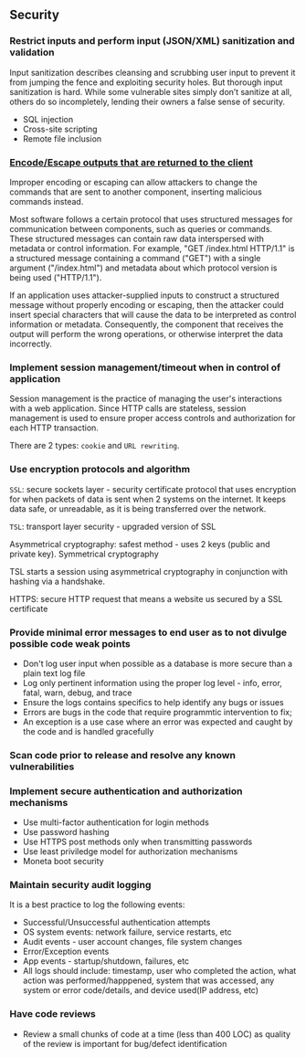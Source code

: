 
## Security 

### Restrict inputs and perform input (JSON/XML) sanitization and validation

Input sanitization describes cleansing and scrubbing user input to prevent it from jumping the fence and exploiting security holes. But thorough input sanitization is hard. While some vulnerable sites simply don’t sanitize at all, others do so incompletely, lending their owners a false sense of security.
* SQL injection 
* Cross-site scripting 
* Remote file inclusion 

### [Encode/Escape outputs that are returned to the client](https://cwe.mitre.org/data/definitions/116.html)

Improper encoding or escaping can allow attackers to change the commands that are sent to another component, inserting malicious commands instead.

Most software follows a certain protocol that uses structured messages for communication between components, such as queries or commands. These structured messages can contain raw data interspersed with metadata or control information. For example, "GET /index.html HTTP/1.1" is a structured message containing a command ("GET") with a single argument ("/index.html") and metadata about which protocol version is being used ("HTTP/1.1").

If an application uses attacker-supplied inputs to construct a structured message without properly encoding or escaping, then the attacker could insert special characters that will cause the data to be interpreted as control information or metadata. Consequently, the component that receives the output will perform the wrong operations, or otherwise interpret the data incorrectly.

### Implement session management/timeout when in control of application 

Session management is the practice of managing the user's interactions with a web application. Since HTTP calls are stateless, session management is used to ensure proper access controls and authorization for each HTTP transaction. 

There are 2 types: `cookie` and `URL rewriting`.  

### Use encryption protocols and algorithm 

`SSL`: secure sockets layer - security certificate protocol that uses encryption for when packets of data is sent when 2 systems on the internet. It keeps data safe, or unreadable, as it is being transferred over the network.

`TSL`: transport layer security - upgraded version of SSL

Asymmetrical cryptography: safest method - uses 2 keys (public and private key). Symmetrical cryptography 

TSL starts a session using asymmetrical cryptography in conjunction with hashing via a handshake.

HTTPS: secure HTTP request that means a website us secured by a SSL certificate

### Provide minimal error messages to end user as to not divulge possible code weak points
* Don't log user input when possible as a database is more secure than a plain text log file
* Log only pertinent information using the proper log level - info, error, fatal, warn, debug, and trace
* Ensure the logs contains specifics to help identify any bugs or issues
* Errors are bugs in the code that require programmtic intervention to fix; 
* An exception is a use case where an error was expected and caught by the code and is handled gracefully 

### Scan code prior to release and resolve any known vulnerabilities

### Implement secure authentication and authorization mechanisms
* Use multi-factor authentication for login methods
* Use password hashing 
* Use HTTPS post methods only when transmitting passwords
* Use least priviledge model for authorization mechanisms
* Moneta boot security 

### Maintain security audit logging 
It is a best practice to log the following events:
* Successful/Unsuccessful authentication attempts
* OS system events: network failure, service restarts, etc
* Audit events - user account changes, file system changes
* Error/Exception events
* App events - startup/shutdown, failures, etc
* All logs should include: timestamp, user who completed the action, what action was performed/happpened, system that was accessed, any system or error code/details, and device used(IP address, etc)

### Have code reviews 
* Review a small chunks of code at a time (less than 400 LOC) as quality of the review is important for bug/defect identification
